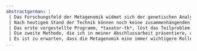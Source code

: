 ```yaml
---
abstractgerman: |
 | Das Forschungsfeld der Metagenomik widmet sich der genetischen Analyse mikrobieller Gemeinschaften. Diese können aus Abertausenden von Mikroorganismen, wie Bakterien, Archäen, Algen und Pilzen, bestehen, die innerhalb ihrer Umgebung koexistieren und auf Grund ihrer wechselseitigen komplexen Abhängigkeiten und speziellen Umgebungsanforderungen nicht ohne Weiteres isoliert, kultiviert und untersucht werden können. Mikrobielle Gemeinschaften existieren praktisch überall, in Biogas-Anlagen, heißen Quellen am Meeresgrund, auf der Oberfläche von Pflanzenblättern und -wurzeln und auch im menschlichen Körper, welcher z. B. im Verdauungstrakt ein Vielfaches seiner selbst an genetisch fremden Zellen beherbergt. Diese ökologischen Nischen werden von verschiedensten Arten besiedelt, deren Gene ihnen das Überleben sichern, indem sie unter anderem Nahrung verwertbar machen, Gifte neutralisieren oder Symbiosen mit anderen Organismen ermöglichen. Durch die Techniken der Gensequenzierung kann dieser genetische Reichtum studiert und für Anwendungen nutzbar gemacht werden, z. B. in Form von neuen Medikamenten oder als Enzyme in der Biotechnologie. Abgesehen von dem großen ökonomischen Potential ermöglicht die Metagenomik ein fundamental besseres Verständnis der mikrobiologischen Prozesse auf unserer Erde.
 | Nach heutigem Stand der Technik können noch keine zusammenhängenden Genome der mikrobiellen Gemeinschaften sequenziert werden. Vielmehr ergeben sich viele kurze DNA-Abschnitte, sogenannte Reads, die durch Computerprogramme zu Gen- und längeren Genom-Sequenzen zusammengesetzt werden müssen, was sich je nach Größe und Komplexität des Metagenoms als schwierig bis unmöglich erweisen kann. Diese Doktorarbeit beschreibt zwei Methoden mit dem Ziel, metagenomische Sequenzen bestimmten evolutionären Pfaden oder Genomen zuzuordnen, um dadurch die Gene bzw. ihre zugehörigen Proteine und Funktionen im phylogenetischen und genetischen Kontextes analysieren zu können und so ein besseres Verständnis der Funktionsweise einzelner Organismen und der gesamten mikrobiellen Gemeinschaft zu erlangen.
 | Das erste vorgestellte Programm, *taxator-tk*, löst das Teilproblem der taxonomischen Klassifizierung beliebig langer metagenomischer Sequenzen. Die Herausforderungen hierbei sind zum einen eine präzise Vorhersage der zugehörigen Taxa und zum anderen die Anwendbarkeit auf Datensätze, deren Größe mit zunehmender Popularität und dem Fortschritt in der DNA-Sequenzierung stetig ansteigt. Annotationsmethoden wie *taxator-tk*, die Ähnlichkeiten zu bereits bekannten Genomen benötigen, verbrauchen einen beträchtlichen Teil ihrer Laufzeit für die Berechnung dieser Sequenzvergleiche. Daher nutzt der Algorithmus in unserer Methode die zugrunde liegende phylogenetische Struktur von ähnlichen Gensequenzen zur effizienten Berechnung einer taxonomischen Zuordnung. Ebenfalls wird durch die Anwendung phylogenetischer Prinzipien eine hohe Präzision der Vorhersagen erreicht.
 | Die zweite Methode, die ich in meiner Abschlussarbeit präsentiere, unterstützt Forscher bei der Rekonstruktion einzelner Genome. Es handelt sich um ein statistisches Klassifikationsmodell für Metagenomdaten, für das zahlreiche direkte und weitergehende Anwendungsmöglichkeiten skizziert werden, wie z. B. die Klassifizierung von Nukleotidsequenzen zu einzelnen Genomen, die *de-novo*-Berechnung von Genom-Clustern in Metagenomen, die *in-silico* Anreicherung von Genomsequenzdaten und die Qualitätskontrolle rekonstruierter Genome. Da probabilistische Modelle die Grundlage vieler computergestützter Lernverfahren bilden, wurde das Modell als Software-Bibliothek namens *MGLEX* veröffentlicht, welche in spezielle Anwendungen integriert werden kann. Dadurch ermöglicht die Software eine effiziente Datenverwertung bei der Rekonstruktion von Genomen in verschiedenen Situationen.
 | Es ist zu erwarten, dass die Metagenomik eine immer wichtigere Rolle in der mikrobiologischen Forschung spielen und zunehmend in Konkurrenz zur Genomsequenzierung geklonter Stämme treten wird. Diese Einschätzung wird auch durch die rasante Entwicklung der DNA-Sequenziertechniken getragen, die eine immer schnellere Sequenzierung immer längerer Reads ermöglichen. Die hier vorgestellten Methoden ergänzen das Repertoire vorhandener Bioinformatik-Werkzeuge zur Gewinnung von Erkenntnissen aus Metagenomen, aber sind gleichermaßen allgemein genug, um evtl. auch in anderen Bereichen Anwendung zu finden. Die Reduktion von Metagenomen auf einzelne Genome ermöglicht sowohl die Anwendung klassischer Algorithmen der Genetik, wie z. B. der Rekonstruktion von Stoffwechselpfaden, als auch die Verknüpfung mit etablierten experimentellen Techniken, wie der Transkriptomanalyse. Daher sind Verfahren zur Rekonstruktion einzelner Genome, wie sie in dieser Arbeit vorgestellt werden, von großem Interesse für die Forschung.
...
```

